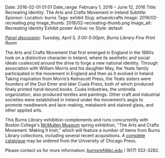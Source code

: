Date: 2016-02-01 01:01 
Date_range: February 1, 2016 – June 12, 2016
Title: Recreating Identity: The Arts and Crafts Movement in Ireland
Subtitle: 
Sponsor:
Location: burns
Tags: exhibit
Slug: artsandcrafts
Image: 2016/02-recreating.png
Image_thumb: 2016/02-recreating-thumb.png
Image_alt: Recreating Identity Exhibit poster
Active: no
Style: default

<em><a href="https://events.bc.edu/event/irish_arts_and_crafts_connections_at_boston_college">Panel discussion</a>: Tuesday, April 5, 3:00-5:00pm, Burns Library Fine Print Room </em>

The Arts and Crafts Movement that first emerged in England in the 1880s took on a distinctive character in Ireland, where its aesthetic and social ideals coalesced around the drive to forge a new national identity. Through association with William Morris and his daughter May, the Yeats family participated in the movement in England and then as it evolved in Ireland. Taking inspiration from Morris’s Kelmscott Press, the Yeats sisters were founders of the Dun Emer and later Cuala Press, both of which produced finely printed hand-bound books. Cuala Industries, the umbrella organization, also produced textiles and paintings. Other craft and industrial societies were established in Ireland under the movement’s aegis to promote needlework and lace-making, metalwork and stained glass, and other applied arts.

This Burns Library exhibition complements and runs concurrently with Boston College's <a href="http://www.bc.edu/bc_org/avp/cas/artmuseum/exhibitions/archive/mii/">McMullen Museum</a> spring exhibition, &quot;The Arts and Crafts Movement: Making It Irish,&quot;   which will feature a number of items from Burns Library collections,   including several recent acquisitions. A <a href="http://press.uchicago.edu/ucp/books/book/distributed/A/bo23477530.html">complete catalogue</a> may be ordered from the University of Chicago Press.

Please contact us for more information: <a href="mailto:burnsref@bc.edu">burnsref@bc.edu</a> / (617) 552-3282.


<!--

Active:
    Yes (will appear on Exhibit's homepage)
    No (will not appear on Exhibit's homepage, but will appear in archives)

Gallery locations: 
    Burns Library (burns)
    Theology and Ministry Library (tml)
    O'Neill Level One (lvl1)
    O'Neill Level Three (lvl3)
    O'Neill Reading Room (reading)
    O'Neill Reading Room Back Wall (backwall)
    O'Neill Lobby (lobby)
    History Dept, Stokes Hall (stokes)
    Bapst Exhibits (bapsts)
    Archived Bapst Exhibits (bapstsarchive)
  
Need spaces for:

  Virtual Exhibits (virtual)
  Tip O'Neill (tiponeill)

Style:
    Poster on left, text on right (default)
    Poster on right, text on left (right)
    Poster large, centered above text (middle_top)
    Poster large, centered below text (middle_down)

-->

